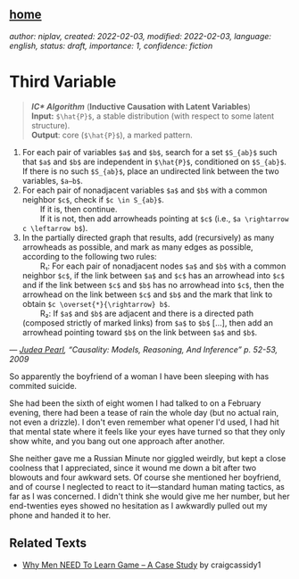 [home](./index.md)
-------------------

*author: niplav, created: 2022-02-03, modified: 2022-02-03, language: english, status: draft, importance: 1, confidence: fiction*

Third Variable
===============

> __*IC\* Algorithm*__ (__Inductive Causation with Latent Variables__)  
__Input:__ `$\hat{P}$`, a stable distribution (with respect to some latent structure).  
__Output__: core (`$\hat{P}$`), a marked pattern.  
1. For each pair of variables `$a$` and `$b$`, search for a set `$S_{ab}$` such that `$a$` and `$b$` are independent in `$\hat{P}$`, conditioned on `$S_{ab}$`. If there is no such `$S_{ab}$`, place an undirected link between the two variables, `$a—b$`.  
2. For each pair of nonadjacent variables `$a$` and `$b$` with a common neighbor `$c$`, check if `$c \in S_{ab}$`.  
&nbsp; &nbsp; &nbsp; &nbsp; If it is, then continue.  
&nbsp; &nbsp; &nbsp; &nbsp; If it is not, then add arrowheads pointing at `$c$` (i.e., `$a \rightarrow c \leftarrow b$`).  
3. In the partially directed graph that results, add (recursively) as many arrowheads as possible, and mark as many edges as possible, according to the following two rules:  
&nbsp; &nbsp; &nbsp; &nbsp; R₁: For each pair of nonadjacent nodes `$a$` and `$b$` with a common neighbor `$c$`, if the link between `$a$` and `$c$` has an arrowhead into `$c$` and if the link between `$c$` and `$b$` has no arrowhead into `$c$`, then the arrowhead on the link between `$c$` and `$b$` and the mark that link to obtain `$c \overset{*}{\rightarrow} b$`.  
&nbsp; &nbsp; &nbsp; &nbsp; R₂: If `$a$` and `$b$` are adjacent and there is a directed path (composed strictly of marked links) from `$a$` to `$b$` […], then add an arrowhead pointing toward `$b$` on the link between `$a$` and `$b$`.

*— [Judea Pearl](https://en.wikipedia.org/wiki/Judea_Pearl), “Causality: Models, Reasoning, And Inference” p. 52-53, 2009*

So apparently the boyfriend of a woman I have been sleeping with has
commited suicide.

She had been the sixth of eight women I had talked to on a February
evening, there had been a tease of rain the whole day (but no actual
rain, not even a drizzle). I don't even remember what opener I'd used,
I had hit that mental state where it feels like your eyes have turned
so that they only show white, and you bang out one approach after another.

She neither gave me a Russian Minute nor giggled weirdly, but kept a
close coolness that I appreciated, since it wound me down a bit after two
blowouts and four awkward sets. Of course she mentioned her boyfriend,
and of course I neglected to react to it—standard human mating tactics,
as far as I was concerned. I didn't think she would give me her number,
but her end-twenties eyes showed no hesitation as I awkwardly pulled
out my phone and handed it to her.

Related Texts
--------------

* [Why Men NEED To Learn Game – A Case Study](https://cassidydaygame.wordpress.com/2022/02/23/why-men-need-to-learn-game-a-case-study/) by craigcassidy1<!--TODO: add link for craigcassidy1, and is the en dash in the original title?-->
